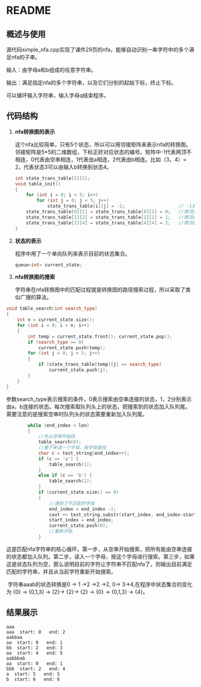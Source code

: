 # README

## 概述与使用

源代码simple_nfa.cpp实现了课件29页的nfa，能够自动识别一串字符中的多个满足nfa的子串。

输入：由字母a和b组成的任意字符串。

输出：满足指定nfa的多个字符串，以及它们分别的起始下标，终止下标。

可以循环输入字符串，输入字母q结束程序。

## 代码结构

1. **nfa转换图的表示**

   这个nfa比较简单，只有5个状态，所以可以用邻接矩阵来表示nfa的转换图。邻接矩阵是5*5的二维数组，下标正好对应状态的编号。矩阵中-1代表两顶不相连，0代表由空串相连，1代表由a相连，2代表由b相连。比如（3，4）= 2，代表状态3可以由输入b转换到状态4。

   ```c++
   int state_trans_table[5][5];
   void table_init()
   {
       for (int i = 0; i < 5; i++)
           for (int j = 0; j < 5; j++)
               state_trans_table[i][j] = -1;					// -1表示两顶不相连
       state_trans_table[0][1] = state_trans_table[0][3] = 0;	//两顶由空串相连
       state_trans_table[1][2] = state_trans_table[2][2] = 1;	//两顶由a相连
       state_trans_table[3][4] = state_trans_table[4][4] = 2;	//两顶由b相连
   }
   ```

2. **状态的表示**

   程序中用了一个单向队列来表示目前的状态集合。

   ```c++
   queue<int> current_state;
   ```

3. **nfa转换图的搜索**

   字符串在nfa转换图中的匹配过程就是转换图的路径搜索过程，所以采取了类似广搜的算法。

```c++
void table_search(int search_type)
{
    int n = current_state.size();
    for (int i = 0; i < n; i++)
    {
        int temp = current_state.front(); current_state.pop();
        if (search_type == 0)
            current_state.push(temp);
        for (int j = 0; j < 5; j++)
        {
            if (state_trans_table[temp][j] == search_type)
                current_state.push(j);
        }
    }
}
```

​	参数search_type表示搜索的条件，0表示搜索由空串连接的状态，1，2分别表示由a，b连接的状态。每次搜索取队列头上的状态，把搜索到的状态加入队列尾。需要注意的是搜索空串时队列头的状态需要重新加入队列尾。

```c++
		while (end_index < len)
        {
            //先从空串开始找
            table_search(0);
            //接下来读一个字母，按字母查找
            char c = test_string[end_index++];
            if (c == 'a') {
                table_search(1);
            }
            else if (c == 'b') {
                table_search(2);
            }
            if (current_state.size() == 0)
            {
                //遇到了不匹配的字母
                end_index = end_index -1;
                cout << test_string.substr(start_index, end_index-start_index) << "  " << "start: " << start_index <<"   end: " << end_index - 1 << endl;
                start_index = end_index;
                current_state.push(0);
              	//重新开始
            }
```

​	这是匹配nfa字符串的核心循环。第一步，从空串开始搜索，把所有能由空串连接的状态都加入队列。第二步，读入一个字母，按这个字母进行搜索。第三步，如果这是状态队列为空，那么说明目前的字符让字符串不匹配nfa了，则输出目前满足匹配的字符串，并且从当前字符重新开始搜索。

​	字符串aaab的状态转换是0 -> 1 ->2 ->2 ->2, 0-> 3->4,在程序中状态集合的变化为 {0} -> {0,1,3} -> {2}-> {2}-> {2} -> {0} -> {0,1,3} -> {4}。

## 结果展示

```
aaa
aaa  start: 0   end: 2
aabbaa
aa  start: 0   end: 1
bb  start: 2   end: 3
aa  start: 4   end: 5
aabbbab
aa  start: 0   end: 1
bbb  start: 2   end: 4
a  start: 5   end: 5
b  start: 6   end: 6
```

